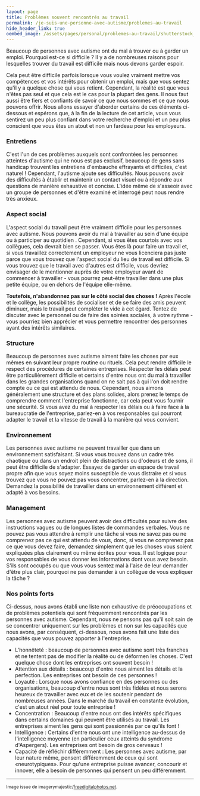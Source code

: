 ```yaml
---
layout: page
title: Problèmes souvent rencontrés au travail
permalink: /je-suis-une-personne-avec-autisme/problemes-au-travail
hide_header_link: true
oembed_image: /assets/pages/personal/problemes-au-travail/shutterstock_400477627_1.jpg
---
```


<amp-img class="left" width="403" height="269" src="/assets/pages/personal/problemes-au-travail/shutterstock_400477627_1.jpg" class="left" alt="ID_400477627"></amp-img>

Beaucoup de personnes avec autisme ont du mal à trouver ou à garder un emploi. 
Pourquoi est-ce si difficile&nbsp;?
Il y a de nombreuses raisons pour lesquelles trouver du travail est difficile mais nous devons garder espoir.


Cela peut être difficile parfois lorsque vous voulez vraiment mettre vos compétences
et vos intérêts pour obtenir un emploi, mais que vous sentez qu'il y a quelque chose qui vous retient.
Cependant, la réalité est que vous n'êtes pas seul et que cela est le cas pour la plupart des gens. 
Il nous faut aussi être fiers et confiants de savoir ce que nous
sommes et ce que nous pouvons offrir.
Nous allons essayer d'aborder certains de ces éléments ci-dessous et espérons que,
à la fin de la lecture de cet article, vous vous sentirez un peu plus confiant dans
votre recherche d'emploi et un peu plus conscient que vous êtes un atout et non 
un fardeau pour les employeurs.

### Entretiens

C'est l'un de ces problèmes auxquels sont confrontées les personnes atteintes d'autisme
qui ne nous est pas exclusif, beaucoup de gens sans handicap trouvent les entretiens
d'embauche effrayants et difficiles, c'est naturel&nbsp;!
Cependant, l'autisme ajoute ses difficultés. Nous pouvons avoir des difficultés à établir et maintenir un contact visuel 
ou à répondre aux questions de manière exhaustive et concise.
L'idée même de s'asseoir avec un groupe de personnes et d'être examiné et interrogé
peut nous rendre très anxieux. 

### Aspect social
L'aspect social du travail peut être vraiment difficile pour les personnes avec autisme.
Nous pouvons avoir du mal à travailler au sein d'une équipe
ou à participer au quotidien .
Cependant, si vous êtes courtois avec vos collègues, cela devrait bien se passer.
Vous êtes là pour faire un travail et, si vous travaillez correctement
un employeur ne vous licenciera pas juste parce que vous trouvez que l'aspect social du lieu
de travail est difficile. Si vous trouvez que le travail avec d'autres
est difficile, vous devriez envisager de le mentionner auprès de votre
employeur avant de commencer à travailler - vous pourrez peut-être travailler dans
une plus petite équipe, ou en dehors de l'équipe elle-même.

<strong>Toutefois, n'abandonnez pas sur le côté social des choses&nbsp;!</strong>
Après l'école et le collège, les possibilités de socialiser et de se faire
des amis peuvent diminuer, mais le travail peut compléter le vide à cet égard.
Tentez de discuter avec le personnel ou de faire des soirées sociales, à votre
rythme - vous pourriez bien apprécier et vous permettre rencontrer des personnes ayant des intérêts similaires.

### Structure

Beaucoup de personnes avec autisme aiment faire les choses par eux mêmes en suivant leur propre routine
ou rituels. Cela peut rendre difficile le respect des procédures de certaines entreprises.
Respecter les délais peut être particulièrement difficile
et certains d'entre nous ont du mal à travailler dans les grandes organisations
quand on ne sait pas à qui l'on doit rendre compte ou ce qui est attendu de nous.
Cependant, nous aimons généralement une structure et des plans solides,
alors prenez le temps de comprendre comment l'entreprise fonctionne, car
cela peut vous fournir une sécurité.
Si vous avez du mal à respecter les délais ou à faire face à la bureaucratie de l'entreprise, parlez-en à vos
responsables qui pourront adapter le travail et la vitesse de travail à la manière qui vous convient.

### Environnement
Les personnes avec autisme ne peuvent travailler que dans un environnement satisfaisant.
Si vous vous trouvez dans un cadre très chaotique ou dans un endroit plein de distractions
ou d'odeurs et de sons, il peut être difficile de s'adapter.
Essayez de garder un espace de travail propre afin que vous soyez moins susceptible
de vous distraire et si vous trouvez que vous ne pouvez pas vous concentrer, parlez-en à
la direction. Demandez la possibilité de travailler dans un environnement différent et adapté à vos besoins.

### Management
Les personnes avec autisme peuvent avoir des difficultés pour suivre des instructions vagues
ou de longues listes de commandes verbales. Vous ne pouvez pas vous attendre à remplir une
tâche si vous ne savez pas ou ne comprenez pas ce qui est attendu de vous, donc, si vous ne comprenez pas ce que vous devez faire,
demandez simplement que les choses vous soient expliquées plus clairement
ou même écrites pour vous. Il est logique pour vos responsables de vous donner les informations
dont vous avez besoin.
S'ils sont occupés ou que vous vous sentez mal à l'aise de leur
demander d'être plus clair, pourquoi ne pas demander à un collègue de vous expliquer la tâche&nbsp;?

### Nos points forts

Ci-dessus, 
nous avons établi une liste non exhaustive de préoccupations et de problèmes potentiels qui sont fréquemment rencontrés par les personnes avec autisme.
Cependant, nous ne pensons pas qu'il soit sain de se concentrer uniquement sur les problèmes
et non sur les capacités que nous avons, par conséquent, ci-dessous, 
nous avons fait une liste des capacités que vous pouvez apporter à l'entreprise.

  - L'honnêteté : beaucoup de personnes avec autisme sont très franches et ne tentent
pas de modifier la réalité ou de déformen les choses. C'est quelque chose dont les entreprises
ont souvent besoin&nbsp;!
  - Attention aux détails : beaucoup d'entre nous aiment les détails et la perfection.
Les entreprises ont besoin de ces personnes&nbsp;!
  - Loyauté : Lorsque nous avons confiance en des personnes ou des organisations,
beaucoup d'entre nous sont très fidèles et nous serons heureux de travailler avec eux
et de les soutenir pendant de nombreuses années.
Dans le marché du travail en constante évolution, c'est un atout réel pour toute entreprise&nbsp;!
  - Concentration : Beaucoup d'entre nous ont des intérêts spécifiques dans certains domaines qui peuvent être utilisés au travail. Les entreprises aiment les gens qui sont passionnés par ce qu'ils font&nbsp;!
  - Intelligence : Certains d'entre nous ont une intelligence au-dessus de l'intelligence moyenne (en particulier ceux atteints du syndrome d'Aspergers). Les entreprises ont besoin de gros cerveaux&nbsp;!
  - Capacité de réfléchir différemment : Les personnes avec autisme, par leur nature même, pensent différemment de ceux qui sont «neurotypiques». Pour qu'une entreprise puisse avancer, concourir et innover, elle a besoin de personnes qui pensent un peu différemment.

---
<small>Image issue de imagerymajestic/<a href="http://www.freedigitalphotos.net">freedigitalphotos.net</a>.</small>

